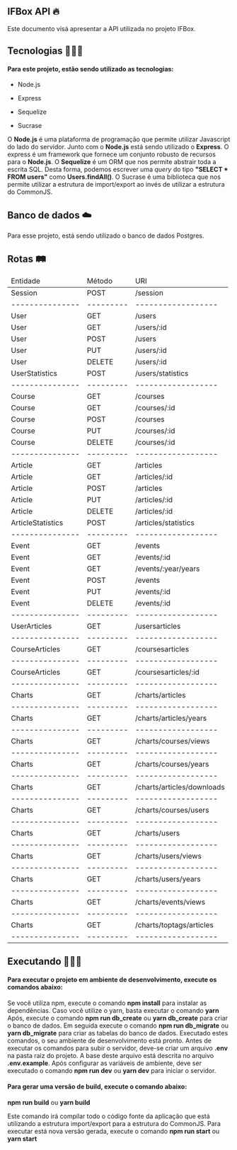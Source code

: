 ## IFBox API 🔥

Este documento visá apresentar a API utilizada no projeto IFBox.

## Tecnologias 👨🏻‍🔧

<h4>Para este projeto, estão sendo utilizado as tecnologias:</h4>
<ul>
    <li>
    <p>Node.js</p>
    </li>
    <li>
    <p>Express</p>
    </li>
    <li>
    <p>Sequelize</p>
    </li>
    <li>
    <p>Sucrase</p>
    </li>
</ul>

O <b>Node.js</b> é uma plataforma de programação que permite utilizar Javascript do lado do servidor. Junto com o <b>Node.js</b> está sendo utilizado o <b>Express</b>. O express é um framework que fornece um conjunto robusto de recursos para o <b>Node.js</b>. O <b>Sequelize</b> é um ORM que nos permite abstrair toda a escrita SQL. Desta forma, podemos escrever uma <i>query</i> do tipo <b>"SELECT * FROM users"</b> como <b>Users.findAll()</b>. O Sucrase é uma biblioteca que nos permite utilizar a estrutura de import/export ao invés de utilizar a estrutura do CommonJS.

## Banco de dados ☁️

Para esse projeto, está sendo utilizado o banco de dados Postgres.

## Rotas 🛤

<table>
    <thead>
        <td>Entidade</td>
        <td>Método</td>
        <td>URI</td>
    </thead>
    <tbody>
        <tr>
            <td>Session</td>
            <td>POST</td>
            <td>/session</td>
        </tr>
        <tr>
            <td>---------------</td>
            <td>---------</td>
            <td>------------------</td>
        </tr>
        <tr>
            <td>User</td>
            <td>GET</td>
            <td>/users</td>
        </tr>
        <tr>
            <td>User</td>
            <td>GET</td>
            <td>/users/:id</td>
        </tr>
        <tr>
            <td>User</td>
            <td>POST</td>
            <td>/users</td>
        </tr>
        <tr>
            <td>User</td>
            <td>PUT</td>
            <td>/users/:id</td>
        </tr>
        <tr>
            <td>User</td>
            <td>DELETE</td>
            <td>/users/:id</td>
        </tr>
        <tr>
            <td>UserStatistics</td>
            <td>POST</td>
            <td>/users/statistics</td>
        </tr>
        <tr>
            <td>---------------</td>
            <td>---------</td>
            <td>------------------</td>
        </tr>
        <tr>
            <td>Course</td>
            <td>GET</td>
            <td>/courses</td>
        </tr>
        <tr>
            <td>Course</td>
            <td>GET</td>
            <td>/courses/:id</td>
        </tr>
        <tr>
            <td>Course</td>
            <td>POST</td>
            <td>/courses</td>
        </tr>
        <tr>
            <td>Course</td>
            <td>PUT</td>
            <td>/courses/:id</td>
        </tr>
        <tr>
            <td>Course</td>
            <td>DELETE</td>
            <td>/courses/:id</td>
        </tr>
        <tr>
            <td>---------------</td>
            <td>---------</td>
            <td>------------------</td>
        </tr>
        <tr>
            <td>Article</td>
            <td>GET</td>
            <td>/articles</td>
        </tr>
        <tr>
            <td>Article</td>
            <td>GET</td>
            <td>/articles/:id</td>
        </tr>
        <tr>
            <td>Article</td>
            <td>POST</td>
            <td>/articles</td>
        </tr>
        <tr>
            <td>Article</td>
            <td>PUT</td>
            <td>/articles/:id</td>
        </tr>
        <tr>
            <td>Article</td>
            <td>DELETE</td>
            <td>/articles/:id</td>
        </tr>
        <tr>
            <td>ArticleStatistics</td>
            <td>POST</td>
            <td>/articles/statistics</td>
        </tr>
        <tr>
            <td>---------------</td>
            <td>---------</td>
            <td>------------------</td>
        </tr>
        <tr>
            <td>Event</td>
            <td>GET</td>
            <td>/events</td>
        </tr>
        <tr>
            <td>Event</td>
            <td>GET</td>
            <td>/events/:id</td>
        </tr>
        <tr>
            <td>Event</td>
            <td>GET</td>
            <td>/events/:year/years</td>
        </tr>
        <tr>
            <td>Event</td>
            <td>POST</td>
            <td>/events</td>
        </tr>
        <tr>
            <td>Event</td>
            <td>PUT</td>
            <td>/events/:id</td>
        </tr>
        <tr>
            <td>Event</td>
            <td>DELETE</td>
            <td>/events/:id</td>
        </tr>
        <tr>
            <td>---------------</td>
            <td>---------</td>
            <td>------------------</td>
        </tr>
        <tr>
            <td>UserArticles</td>
            <td>GET</td>
            <td>/usersarticles</td>
        </tr>
        <tr>
            <td>---------------</td>
            <td>---------</td>
            <td>------------------</td>
        </tr>
        <tr>
            <td>CourseArticles</td>
            <td>GET</td>
            <td>/coursesarticles</td>
        </tr>
        <tr>
            <td>---------------</td>
            <td>---------</td>
            <td>------------------</td>
        </tr>
        <tr>
            <td>CourseArticles</td>
            <td>GET</td>
            <td>/coursesarticles/:id</td>
        </tr>
        <tr>
            <td>---------------</td>
            <td>---------</td>
            <td>------------------</td>
        </tr>
        <tr>
            <td>Charts</td>
            <td>GET</td>
            <td>/charts/articles</td>
        </tr>
        <tr>
            <td>---------------</td>
            <td>---------</td>
            <td>------------------</td>
        </tr>
        <tr>
            <td>Charts</td>
            <td>GET</td>
            <td>/charts/articles/years</td>
        </tr>
        <tr>
            <td>---------------</td>
            <td>---------</td>
            <td>------------------</td>
        </tr>
        <tr>
            <td>Charts</td>
            <td>GET</td>
            <td>/charts/courses/views</td>
        </tr>
        <tr>
            <td>---------------</td>
            <td>---------</td>
            <td>------------------</td>
        </tr>
        <tr>
            <td>Charts</td>
            <td>GET</td>
            <td>/charts/courses/years</td>
        </tr>
        <tr>
            <td>---------------</td>
            <td>---------</td>
            <td>------------------</td>
        </tr>
        <tr>
            <td>Charts</td>
            <td>GET</td>
            <td>/charts/articles/downloads</td>
        </tr>
        <tr>
            <td>---------------</td>
            <td>---------</td>
            <td>------------------</td>
        </tr>
        <tr>
            <td>Charts</td>
            <td>GET</td>
            <td>/charts/courses/users</td>
        </tr>
        <tr>
            <td>---------------</td>
            <td>---------</td>
            <td>------------------</td>
        </tr>
        <tr>
            <td>Charts</td>
            <td>GET</td>
            <td>/charts/users</td>
        </tr>
        <tr>
            <td>---------------</td>
            <td>---------</td>
            <td>------------------</td>
        </tr>
        <tr>
            <td>Charts</td>
            <td>GET</td>
            <td>/charts/users/views</td>
        </tr>
        <tr>
            <td>---------------</td>
            <td>---------</td>
            <td>------------------</td>
        </tr>
        <tr>
            <td>Charts</td>
            <td>GET</td>
            <td>/charts/users/years</td>
        </tr>
        <tr>
            <td>---------------</td>
            <td>---------</td>
            <td>------------------</td>
        </tr>
        <tr>
            <td>Charts</td>
            <td>GET</td>
            <td>/charts/events/views</td>
        </tr>
        <tr>
            <td>---------------</td>
            <td>---------</td>
            <td>------------------</td>
        </tr>
        <tr>
            <td>Charts</td>
            <td>GET</td>
            <td>/charts/toptags/articles</td>
        </tr>
        <tr>
            <td>---------------</td>
            <td>---------</td>
            <td>------------------</td>
        </tr>
    </tbody>
</table>

## Executando 👨🏻‍💻

<h4>Para executar o projeto em ambiente de desenvolvimento, execute os comandos abaixo:</h4>

Se você utiliza npm, execute o comando <b>npm install</b> para instalar as dependências. Caso você utilize o yarn, basta executar o comando <b>yarn</b>
Após, execute o comando <b>npm run db_create</b> ou <b>yarn db_create</b> para criar o banco de dados. Em seguida execute o  comando <b>npm run db_migrate</b> ou <b>yarn db_migrate</b> para criar as tabelas do banco de dados.
Executado estes comandos, o seu ambiente de desenvolvimento está pronto. Antes de executar os comandos para subir o servidor, deve-se criar um arquivo <b>.env</b> na pasta raiz do projeto. A base deste arquivo está descrita no arquivo <b>.env.example</b>. Após configurar as variáveis de ambiente, deve ser executado o comando <b>npm run dev</b> ou <b>yarn dev</b> para iniciar o servidor.

<h4>Para gerar uma versão de build, execute o comando abaixo:</h4>

<b>npm run build</b> ou <b>yarn build</b>

Este comando irá compilar todo o código fonte da aplicação que está utilizando a estrutura import/export para a estrutura do CommonJS.
Para executar está nova versão gerada, execute o comando <b>npm run start</b> ou <b>yarn start</b>
